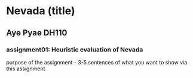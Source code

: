 # Nevada (title)
## Aye Pyae DH110
### assignment01: Heuristic evaluation of Nevada

purpose of the assignment - 3-5 sentences of what you want to show via this assignment
